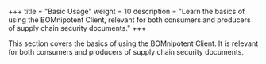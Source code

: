 +++
title = "Basic Usage"
weight = 10
description = "Learn the basics of using the BOMnipotent Client, relevant for both consumers and producers of supply chain security documents."
+++

This section covers the basics of using the BOMnipotent Client. It is relevant for both consumers and producers of supply chain security documents.

